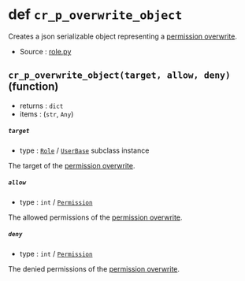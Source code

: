 # def `cr_p_overwrite_object`

Creates a json serializable object representing a
[permission overwrite](PermOW.md).

- Source : [role.py](https://github.com/HuyaneMatsu/hata/blob/master/hata/role.py)

## `cr_p_overwrite_object(target, allow, deny)` (function)

- returns : `dict`
- items : (`str`, `Any`)

##### `target`

- type : [`Role`](Role.md) / [`UserBase`](UserBase.md) subclass instance

The target of the [permission overwrite](PermOW.md).

##### `allow`

- type : `int` / [`Permission`](Permission.md)

The allowed permissions of the [permission overwrite](PermOW.md).

##### `deny`

- type : `int` / [`Permission`](Permission.md)

The denied permissions of the [permission overwrite](PermOW.md).
